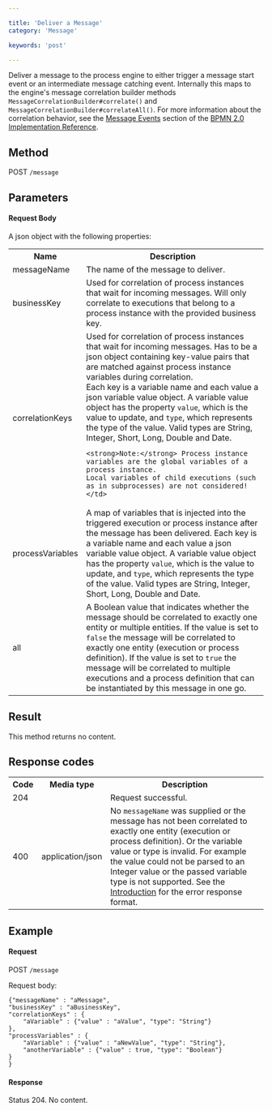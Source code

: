 ```yaml
---

title: 'Deliver a Message'
category: 'Message'

keywords: 'post'

---
```



Deliver a message to the process engine to either trigger a message start event or an intermediate message catching event.
Internally this maps to the engine's message correlation builder methods `MessageCorrelationBuilder#correlate()` and `MessageCorrelationBuilder#correlateAll()`.
For more information about the correlation behavior, see the [Message Events](ref:/api-references/bpmn20/#events-message-events) section of the [BPMN 2.0 Implementation Reference](ref:/api-references/bpmn20/).


Method
------

POST `/message`


Parameters
----------

#### Request Body

A json object with the following properties:

<table class="table table-striped">
  <tr>
    <th>Name</th>
    <th>Description</th>
  </tr>
  <tr>
    <td>messageName</td>
    <td>The name of the message to deliver.</td>
  </tr>
  <tr>
    <td>businessKey</td>
    <td>Used for correlation of process instances that wait for incoming messages. Will only correlate to executions that belong to a process instance with the provided business key.</td>
  </tr>
  <tr>
    <td>correlationKeys</td>
    <td>Used for correlation of process instances that wait for incoming messages.
    Has to be a json object containing key-value pairs that are matched against process instance variables during correlation.<br/>
    Each key is a variable name and each value a json variable value object. A variable value object has the property <code>value</code>, which is the value to update, and <code>type</code>, which represents the type of the value. Valid types are String, Integer, Short, Long, Double and Date.
    
    <strong>Note:</strong> Process instance variables are the global variables of a process instance.
    Local variables of child executions (such as in subprocesses) are not considered!</td>
  </tr>
  <tr>
    <td>processVariables</td>
    <td>A map of variables that is injected into the triggered execution or process instance after the message has been delivered.
    Each key is a variable name and each value a json variable value object. A variable value object has the property <code>value</code>, which is the value to update, and <code>type</code>, which represents the type of the value. Valid types are String, Integer, Short, Long, Double and Date.</td>
  </tr>
  <tr>
    <td>all</td>
    <td>A Boolean value that indicates whether the message should be correlated to exactly one entity or multiple entities. If the value is set to <code>false</code> the message will be correlated to exactly one entity (execution or process definition). If the value is set to <code>true</code> the message will be correlated to multiple executions and a process definition that can be instantiated by this message in one go.</td>
  </tr>
</table>


Result
------

This method returns no content.


Response codes
--------------

<table class="table table-striped">
  <tr>
    <th>Code</th>
    <th>Media type</th>
    <th>Description</th>
  </tr>
  <tr>
    <td>204</td>
    <td></td>
    <td>Request successful.</td>
  </tr>
  <tr>
    <td>400</td>
    <td>application/json</td>
    <td>No <code>messageName</code> was supplied or the message has not been correlated to exactly one entity (execution or process definition). Or the variable value or type is invalid. For example the value could not be parsed to an Integer value or the passed variable type is not supported. See the <a href="ref:#overview-introduction">Introduction</a> for the error response format.</td>
  </tr>
</table>

Example
-------

#### Request

POST `/message`

Request body:

    {"messageName" : "aMessage",
    "businessKey" : "aBusinessKey",
    "correlationKeys" : {
        "aVariable" : {"value" : "aValue", "type": "String"}
    },
    "processVariables" : {
        "aVariable" : {"value" : "aNewValue", "type": "String"},
        "anotherVariable" : {"value" : true, "type": "Boolean"}
    }
    }

#### Response

Status 204. No content.
